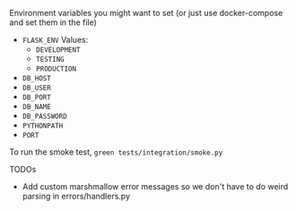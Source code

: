 Environment variables you might want to set (or just use docker-compose and set
them in the file)
- `FLASK_ENV`
  Values:
  - `DEVELOPMENT`
  - `TESTING`
  - `PRODUCTION`
- `DB_HOST`
- `DB_USER`
- `DB_PORT`
- `DB_NAME`
- `DB_PASSWORD`
- `PYTHONPATH`
- `PORT`

To run the smoke test, `green tests/integration/smoke.py`

TODOs
- Add custom marshmallow error messages so we don't have to do weird parsing in errors/handlers.py